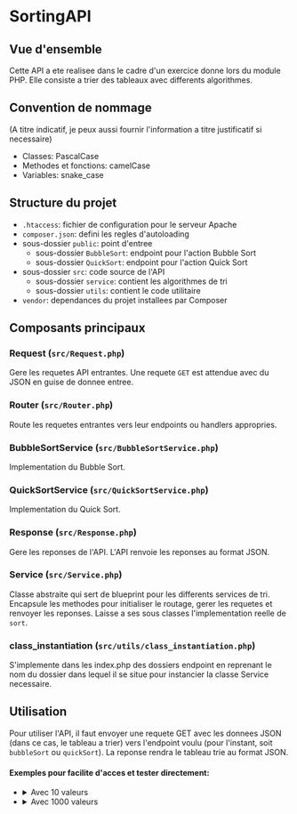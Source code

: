 # SortingAPI 

## Vue d'ensemble
Cette API a ete realisee dans le cadre d'un exercice donne lors du module PHP.
Elle consiste a trier des tableaux avec differents algorithmes.

## Convention de nommage
(A titre indicatif, je peux aussi fournir l'information a titre justificatif si necessaire)
- Classes: PascalCase
- Methodes et fonctions: camelCase
- Variables: snake_case

## Structure du projet
- `.htaccess`: fichier de configuration pour le serveur Apache
- `composer.json`: defini les regles d'autoloading
- sous-dossier `public`: point d'entree
  - sous-dossier `BubbleSort`: endpoint pour l'action Bubble Sort
  - sous-dossier `QuickSort`: endpoint pour l'action Quick Sort
- sous-dossier `src`: code source de l'API
  - sous-dossier `service`: contient les algorithmes de tri
  - sous-dossier `utils`: contient le code utilitaire
- `vendor`: dependances du projet installees par Composer

## Composants principaux
### Request (`src/Request.php`)
Gere les requetes API entrantes. Une requete `GET` est attendue avec du JSON en guise de donnee entree.

### Router (`src/Router.php`)
Route les requetes entrantes vers leur endpoints ou handlers appropries.

### BubbleSortService (`src/BubbleSortService.php`)
Implementation du Bubble Sort.

### QuickSortService (`src/QuickSortService.php`)
Implementation du Quick Sort.

### Response (`src/Response.php`)
Gere les reponses de l'API. L'API renvoie les reponses au format JSON.

### Service (`src/Service.php`)
Classe abstraite qui sert de blueprint pour les differents services de tri. Encapsule les methodes pour initialiser le routage, gerer les requetes et renvoyer les reponses.
Laisse a ses sous classes l'implementation reelle de `sort`.

### class_instantiation (`src/utils/class_instantiation.php`)
S'implemente dans les index.php des dossiers endpoint en reprenant le nom du dossier dans lequel il se situe pour instancier la classe Service necessaire.

## Utilisation
Pour utiliser l'API, il faut envoyer une requete GET avec les donnees JSON (dans ce cas, le tableau a trier) vers l'endpoint voulu (pour l'instant, soit `bubbleSort` ou `quickSort`). La reponse rendra le tableau trie au format JSON.

#### Exemples pour facilite d'acces et tester directement:</summary>
- <details><summary>Avec 10 valeurs</summary> http://.../SortingAPI/bubbleSort/?data=[23, 89, 2, 5, 76, 1, 9, 12, 6, 45]</details>
- <details><summary>Avec 1000 valeurs</summary> http://.../SortingAPI/quickSort/?data=[193, 326, 967, 646, 633, 341, 756, 777, 494, 383, 786, 886, 27, 185, 434, 398, 38, 551, 519, 507, 595, 498, 492, 93, 421, 836, 190, 201, 708, 512, 981, 624, 666, 236, 439, 282, 116, 341, 43, 307, 213, 646, 395, 201, 531, 567, 741, 890, 540, 779, 737, 660, 472, 653, 387, 717, 816, 74, 82, 831, 58, 167, 137, 233, 996, 600, 883, 919, 277, 38, 229, 739, 669, 145, 549, 98, 178, 682, 690, 528, 990, 319, 357, 233, 153, 673, 908, 2, 885, 65, 15, 951, 793, 717, 725, 588, 28, 960, 537, 572, 655, 256, 332, 172, 542, 210, 970, 72, 788, 320, 969, 261, 301, 40, 342, 204, 628, 289, 200, 406, 901, 803, 902, 257, 865, 232, 874, 949, 487, 612, 26, 329, 768, 439, 661, 90, 311, 586, 629, 346, 554, 337, 96, 806, 57, 0, 163, 577, 986, 398, 45, 723, 34, 348, 12, 250, 656, 18, 35, 785, 809, 474, 949, 463, 793, 564, 621, 138, 275, 510, 215, 161, 177, 671, 734, 686, 909, 747, 456, 253, 323, 233, 724, 138, 385, 479, 742, 5, 22, 65, 573, 230, 96, 247, 290, 464, 357, 995, 496, 359, 386, 540, 506, 132, 918, 485, 465, 875, 456, 775, 931, 982, 718, 790, 783, 132, 121, 408, 849, 344, 308, 51, 289, 441, 738, 716, 392, 447, 686, 678, 643, 252, 630, 241, 720, 948, 347, 722, 616, 525, 741, 658, 473, 519, 237, 399, 671, 611, 38, 276, 934, 659, 175, 755, 790, 988, 373, 804, 357, 160, 113, 720, 946, 681, 271, 526, 838, 460, 733, 664, 767, 203, 25, 594, 766, 826, 537, 646, 147, 560, 117, 994, 734, 531, 504, 669, 791, 413, 67, 186, 979, 189, 11, 126, 408, 549, 475, 784, 512, 782, 694, 235, 580, 270, 802, 905, 901, 260, 671, 130, 511, 480, 552, 794, 623, 401, 396, 202, 729, 889, 416, 953, 376, 468, 334, 816, 414, 284, 781, 313, 467, 837, 502, 168, 429, 924, 724, 128, 562, 566, 993, 432, 834, 917, 633, 631, 146, 778, 682, 919, 235, 496, 907, 270, 637, 815, 944, 572, 775, 637, 722, 826, 650, 741, 619, 385, 422, 335, 854, 714, 163, 610, 445, 182, 103, 607, 399, 168, 364, 675, 812, 424, 186, 176, 955, 261, 153, 664, 981, 219, 805, 902, 110, 207, 605, 166, 338, 647, 132, 445, 633, 802, 206, 144, 218, 986, 894, 749, 152, 916, 17, 898, 513, 484, 595, 285, 405, 304, 83, 894, 849, 751, 536, 446, 254, 302, 846, 715, 76, 380, 622, 820, 840, 777, 734, 443, 338, 714, 578, 411, 133, 632, 474, 573, 578, 978, 437, 898, 332, 187, 485, 785, 66, 486, 708, 302, 992, 784, 844, 449, 391, 333, 304, 849, 592, 693, 890, 129, 524, 309, 176, 849, 207, 540, 75, 411, 334, 170, 212, 89, 873, 553, 500, 538, 180, 126, 725, 57, 965, 364, 298, 567, 668, 83, 907, 935, 928, 859, 192, 364, 777, 32, 766, 512, 606, 10, 571, 563, 124, 48, 8, 752, 298, 857, 944, 947, 247, 899, 50, 178, 975, 841, 984, 548, 529, 1, 374, 556, 490, 375, 480, 631, 377, 997, 730, 670, 673, 1000, 163, 900, 202, 628, 740, 846, 640, 733, 747, 175, 211, 864, 878, 965, 739, 272, 344, 342, 769, 510, 293, 735, 877, 537, 261, 931, 113, 975, 238, 534, 999, 688, 524, 352, 256, 458, 256, 238, 298, 1000, 442, 467, 151, 767, 642, 443, 66, 441, 600, 696, 602, 366, 891, 822, 685, 359, 496, 332, 213, 739, 870, 785, 669, 390, 271, 927, 826, 985, 830, 26, 701, 824, 826, 753, 743, 944, 927, 558, 531, 825, 213, 537, 874, 22, 793, 535, 219, 714, 367, 652, 142, 137, 590, 364, 913, 277, 326, 995, 305, 341, 170, 307, 327, 774, 484, 876, 138, 330, 592, 741, 275, 715, 102, 512, 955, 993, 857, 353, 568, 740, 971, 45, 907, 677, 719, 364, 145, 945, 370, 348, 650, 773, 240, 137, 457, 130, 63, 325, 72, 56, 414, 269, 328, 655, 567, 496, 975, 889, 335, 375, 341, 689, 471, 554, 173, 241, 391, 498, 722, 109, 579, 433, 907, 541, 88, 321, 806, 305, 107, 731, 684, 960, 461, 970, 12, 921, 402, 574, 933, 670, 92, 861, 981, 73, 741, 545, 341, 139, 407, 337, 968, 273, 986, 930, 255, 189, 748, 872, 498, 444, 653, 704, 92, 793, 987, 749, 254, 366, 276, 704, 257, 477, 317, 297, 539, 195, 713, 689, 969, 946, 104, 670, 415, 205, 541, 458, 937, 670, 8, 617, 380, 50, 851, 884, 259, 2, 33, 854, 178, 648, 450, 378, 483, 961, 841, 12, 892, 341, 466, 335, 719, 582, 881, 625, 786, 161, 217, 134, 864, 265, 613, 752, 855, 335, 730, 92, 252, 888, 42, 467, 671, 597, 623, 690, 709, 130, 442, 14, 949, 53, 505, 223, 184, 49, 974, 833, 694, 0, 916, 386, 866, 9, 214, 624, 890, 993, 877, 119, 924, 572, 948, 986, 696, 848, 832, 517, 774, 338, 663, 813, 102, 908, 723, 26, 783, 96, 880, 676, 84, 648, 449, 216, 850, 327, 317, 594, 489, 784, 885, 647, 743, 238, 429, 690, 530, 477, 294, 639, 709, 747, 258, 268, 917, 817, 452, 566, 322, 926, 959, 669, 311, 568, 444, 482, 440, 942, 146, 277, 165, 878, 609, 778, 348, 697, 842, 204, 137, 399, 281, 844, 653, 376, 945, 700, 675, 780, 542, 961, 693, 32, 225, 137, 459, 826, 98, 500, 903, 854, 752, 432, 363, 509, 951, 162, 134, 18, 996, 627, 677, 821, 860, 342, 331, 104, 298, 134, 706, 631, 940, 615, 706, 317, 30, 254, 208, 498, 858, 812, 380, 172, 356, 846, 128, 354, 526, 329, 646, 230, 740, 722, 442, 465, 70, 304, 327, 853, 939, 901, 500, 838, 420, 673, 95, 866, 774, 846, 426, 285, 640, 893, 792, 112, 68, 153, 222, 641, 878, 322, 862, 976, 981, 196]</details>
